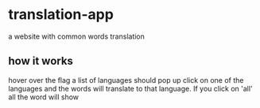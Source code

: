 # translation-app
a website with common words translation

## how it works

hover over the flag a list of languages should pop up click on one of the languages and the words will translate to that language. If you click on 'all' all the word will show
